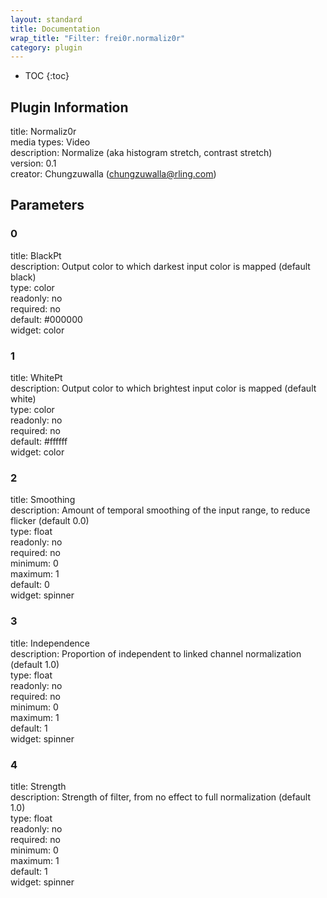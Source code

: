 ```yaml
---
layout: standard
title: Documentation
wrap_title: "Filter: frei0r.normaliz0r"
category: plugin
---
```

* TOC
{:toc}

## Plugin Information

title: Normaliz0r  
media types:
Video  
description: Normalize (aka histogram stretch, contrast stretch)  
version: 0.1  
creator: Chungzuwalla (chungzuwalla@rling.com)  

## Parameters

### 0

title: BlackPt    
description:
Output color to which darkest input color is mapped (default black)  
type: color  
readonly: no  
required: no  
default: #000000  
widget: color  

### 1

title: WhitePt    
description:
Output color to which brightest input color is mapped (default white)  
type: color  
readonly: no  
required: no  
default: #ffffff  
widget: color  

### 2

title: Smoothing    
description:
Amount of temporal smoothing of the input range, to reduce flicker (default 0.0)  
type: float  
readonly: no  
required: no  
minimum: 0  
maximum: 1  
default: 0  
widget: spinner  

### 3

title: Independence    
description:
Proportion of independent to linked channel normalization (default 1.0)  
type: float  
readonly: no  
required: no  
minimum: 0  
maximum: 1  
default: 1  
widget: spinner  

### 4

title: Strength    
description:
Strength of filter, from no effect to full normalization (default 1.0)  
type: float  
readonly: no  
required: no  
minimum: 0  
maximum: 1  
default: 1  
widget: spinner  

